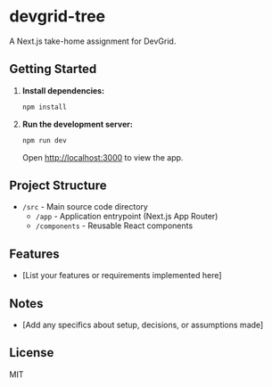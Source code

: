# devgrid-tree

A Next.js take-home assignment for DevGrid.

## Getting Started

1. **Install dependencies:**
   ```bash
   npm install
   ```
2. **Run the development server:**
   ```bash
   npm run dev
   ```
   Open [http://localhost:3000](http://localhost:3000) to view the app.

## Project Structure

- `/src` - Main source code directory
  - `/app` - Application entrypoint (Next.js App Router)
  - `/components` - Reusable React components

## Features

- [List your features or requirements implemented here]

## Notes

- [Add any specifics about setup, decisions, or assumptions made]

## License

MIT